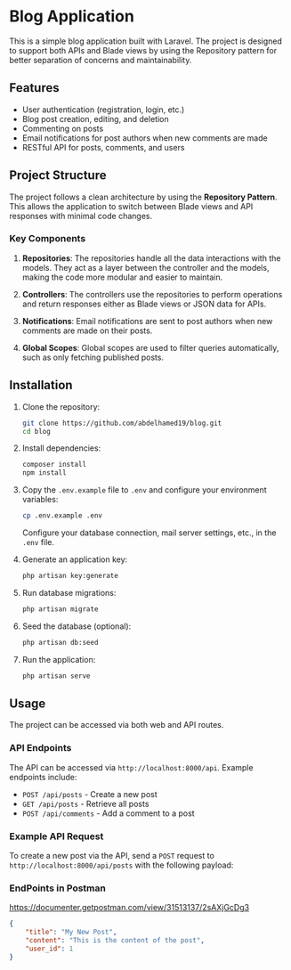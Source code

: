 # Blog Application

This is a simple blog application built with Laravel. The project is designed to support both APIs and Blade views by using the Repository pattern for better separation of concerns and maintainability.

## Features

- User authentication (registration, login, etc.)
- Blog post creation, editing, and deletion
- Commenting on posts
- Email notifications for post authors when new comments are made
- RESTful API for posts, comments, and users

## Project Structure

The project follows a clean architecture by using the **Repository Pattern**. This allows the application to switch between Blade views and API responses with minimal code changes.

### Key Components

1. **Repositories**: The repositories handle all the data interactions with the models. They act as a layer between the controller and the models, making the code more modular and easier to maintain.

2. **Controllers**: The controllers use the repositories to perform operations and return responses either as Blade views or JSON data for APIs.

3. **Notifications**: Email notifications are sent to post authors when new comments are made on their posts.

4. **Global Scopes**: Global scopes are used to filter queries automatically, such as only fetching published posts.

## Installation

1. Clone the repository:

    ```bash
    git clone https://github.com/abdelhamed19/blog.git
    cd blog
    ```

2. Install dependencies:

    ```bash
    composer install
    npm install
    ```

3. Copy the `.env.example` file to `.env` and configure your environment variables:

    ```bash
    cp .env.example .env
    ```

    Configure your database connection, mail server settings, etc., in the `.env` file.

4. Generate an application key:

    ```bash
    php artisan key:generate
    ```

5. Run database migrations:

    ```bash
    php artisan migrate
    ```

6. Seed the database (optional):

    ```bash
    php artisan db:seed
    ```

7. Run the application:

    ```bash
    php artisan serve
    ```

## Usage

The project can be accessed via both web and API routes.

### API Endpoints

The API can be accessed via `http://localhost:8000/api`. Example endpoints include:

- `POST /api/posts` - Create a new post
- `GET /api/posts` - Retrieve all posts
- `POST /api/comments` - Add a comment to a post

### Example API Request

To create a new post via the API, send a `POST` request to `http://localhost:8000/api/posts` with the following payload:

### EndPoints in Postman

https://documenter.getpostman.com/view/31513137/2sAXjGcDg3

```json
{
    "title": "My New Post",
    "content": "This is the content of the post",
    "user_id": 1
}
